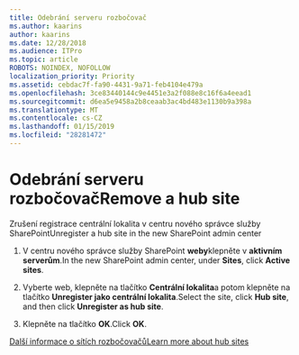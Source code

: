 ```yaml
---
title: Odebrání serveru rozbočovač
ms.author: kaarins
author: kaarins
ms.date: 12/28/2018
ms.audience: ITPro
ms.topic: article
ROBOTS: NOINDEX, NOFOLLOW
localization_priority: Priority
ms.assetid: cebdac7f-fa90-4431-9a71-feb4104e479a
ms.openlocfilehash: 3ce83440144c9e4451e3a2f088e8c16f6a4eead1
ms.sourcegitcommit: d6ea5e9458a2b8ceaab3ac4bd483e1130b9a398a
ms.translationtype: MT
ms.contentlocale: cs-CZ
ms.lasthandoff: 01/15/2019
ms.locfileid: "28281472"
---
```

# <a name="remove-a-hub-site"></a><span data-ttu-id="4c400-102">Odebrání serveru rozbočovač</span><span class="sxs-lookup"><span data-stu-id="4c400-102">Remove a hub site</span></span>

<span data-ttu-id="4c400-103">Zrušení registrace centrální lokalita v centru nového správce služby SharePoint</span><span class="sxs-lookup"><span data-stu-id="4c400-103">Unregister a hub site in the new SharePoint admin center</span></span>
  
1. <span data-ttu-id="4c400-104">V centru nového správce služby SharePoint **weby**klepněte v **aktivním serverům**.</span><span class="sxs-lookup"><span data-stu-id="4c400-104">In the new SharePoint admin center, under **Sites**, click **Active sites**.</span></span> 
    
2. <span data-ttu-id="4c400-105">Vyberte web, klepněte na tlačítko **Centrální lokalita**a potom klepněte na tlačítko **Unregister jako centrální lokalita**.</span><span class="sxs-lookup"><span data-stu-id="4c400-105">Select the site, click **Hub site**, and then click **Unregister as hub site**.</span></span> 
    
3. <span data-ttu-id="4c400-106">Klepněte na tlačítko **OK**.</span><span class="sxs-lookup"><span data-stu-id="4c400-106">Click **OK**.</span></span> 
    
[<span data-ttu-id="4c400-107">Další informace o sítích rozbočovačů</span><span class="sxs-lookup"><span data-stu-id="4c400-107">Learn more about hub sites</span></span>](https://support.office.com/en-us/article/what-is-a-sharepoint-hub-site-fe26ae84-14b7-45b6-a6d1-948b3966427f?ui=en-US&amp;rs=en-US&amp;ad=US)
  

